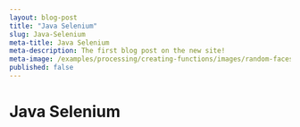 ```yaml
---
layout: blog-post
title: "Java Selenium"
slug: Java-Selenium
meta-title: Java Selenium
meta-description: The first blog post on the new site!
meta-image: /examples/processing/creating-functions/images/random-faces-2.png
published: false
---
```


# Java Selenium